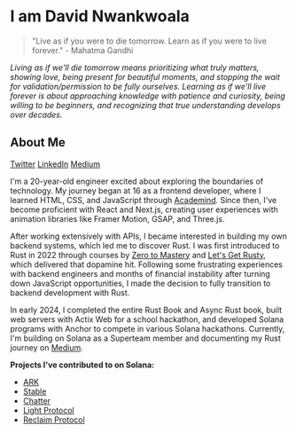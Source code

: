 # I am David Nwankwoala

> "Live as if you were to die tomorrow. Learn as if you were to live forever." - Mahatma Gandhi

*Living as if we'll die tomorrow means prioritizing what truly matters, showing love, being present for beautiful moments, and stopping the wait for validation/permission to be fully ourselves. Learning as if we'll live forever is about approaching knowledge with patience and curiosity, being willing to be beginners, and recognizing that true understanding develops over decades.*

## About Me

[Twitter](https://twitter.com/heisdave7)
[LinkedIn](https://ng.linkedin.com/in/david-n-9356a5232)
[Medium](https://medium.com/@davidjrn247)

I'm a 20-year-old engineer excited about exploring the boundaries of technology. My journey began at 16 as a frontend developer, where I learned HTML, CSS, and JavaScript through [Academind](https://academind.com). Since then, I've become proficient with React and Next.js, creating user experiences with animation libraries like Framer Motion, GSAP, and Three.js.

After working extensively with APIs, I became interested in building my own backend systems, which led me to discover Rust. I was first introduced to Rust in 2022 through courses by [Zero to Mastery](https://youtube.com/@ZeroToMastery) and [Let's Get Rusty](https://youtube.com/@letsgetrusty), which delivered that dopamine hit. Following some frustrating experiences with backend engineers and months of financial instability after turning down JavaScript opportunities, I made the decision to fully transition to backend development with Rust.

In early 2024, I completed the entire Rust Book and Async Rust book, built web servers with Actix Web for a school hackathon, and developed Solana programs with Anchor to compete in various Solana hackathons. Currently, I'm building on Solana as a Superteam member and documenting my Rust journey on [Medium](https://medium.com/@davidjrn247).

**Projects I've contributed to on Solana:**
- [ARK](https://useark.xyz)
- [Stable](https://stable.fun)
- [Chatter](https://usechatter.app)
- [Light Protocol](https://github.com/Lightprotocol/groth16-solana)
- [Reclaim Protocol](https://github.com/reclaimprotocol/reclaim-solana-sdk)
